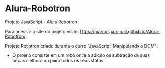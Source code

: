 # Alura-Robotron
Projeto JavaScript - Alura Robotron

Para acessar o site do projeto visite:
https://marcosgardinali.github.io/Alura-Robotron/

Projeto Robotron criado durante o curso "JavaScript: Manipulando o DOM":
- O projeto consiste em um robô onde a adição ou subtração de suas peças melhora ou piora todos os seus status
